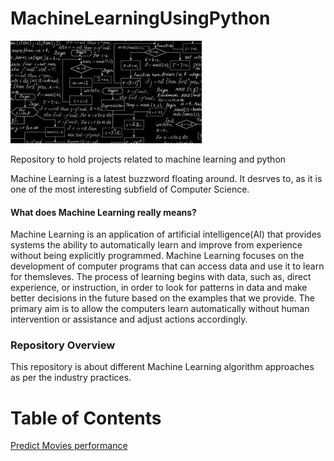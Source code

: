 # MachineLearningUsingPython
![ML1.jpg](Images/ML1.jpg)

Repository to hold projects related to machine learning and python

Machine Learning is a latest buzzword floating around. It desrves to, as it is one of the most interesting subfield of Computer Science.
#### What does Machine Learning really means?
Machine Learning is an application of artificial intelligence(AI) that provides systems the ability to automatically learn and improve from experience without being explicitly programmed.
Machine Learning focuses on the development of computer programs that can access data and use it to learn for themsleves.
The process of learning begins with data, such as, direct experience, or instruction, in order to look for patterns in data and make better decisions in the future based on the examples that we provide. The primary aim is to allow the computers learn automatically without human intervention or assistance and adjust actions accordingly. 

### Repository Overview
This repository is about different Machine Learning algorithm approaches as per the industry practices.

# Table of Contents
[Predict Movies performance](https://github.com/swaptwap/MachineLearningUsingPython/tree/master/Predicting%20movies%20performance)
